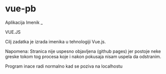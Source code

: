 # vue-pb
Aplikacija Imenik
_

VUE.JS

Cilj zadatka je izrada imenika u tehnologiji Vue.js.

Napomena: Stranica nije uspesno objavljena (github pages) jer postoje neke greske tokom tog procesa koje i nakon pokusaja nisam uspela da odstranim.

Program inace radi normalno kad se poziva na localhostu

